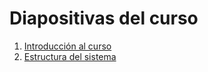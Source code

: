 # Diapositivas del curso

1. [Introducción al curso](http://ug-os2016.github.io/diapositivas/01.introduction/)
2. [Estructura del sistema](http://ug-os2016.github.io/diapositivas/02.Estructura%20del%20sistema)
